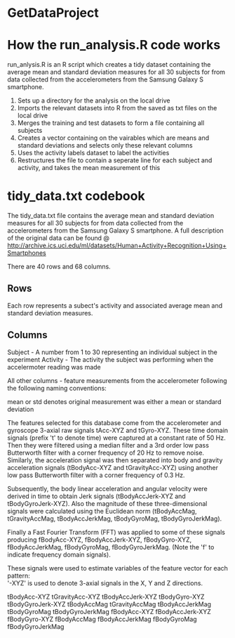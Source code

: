 # GetDataProject

# How the run_analysis.R code works

run_anlysis.R is an R script which creates a tidy dataset containing the average mean and standard deviation measures for all 30 subjects for from data collected from the accelerometers from the Samsung Galaxy S smartphone.

1) Sets up a directory for the analysis on the local drive
2) Imports the relevant datasets into R from the saved as txt files on the local drive
3) Merges the training and test datasets to form a file containing all subjects
4) Creates a vector containing on the vairables which are means and standard deviations and selects only these relevant columns
5) Uses the activity labels dataset to label the activities
6) Restructures the file to contain a seperate line for each subject and activity, and takes the mean measurement of this


# tidy_data.txt codebook

The tidy_data.txt file contains the average mean and standard deviation measures for all 30 subjects for from data collected from the accelerometers from the Samsung Galaxy S smartphone. A full description of the original data can be found @ http://archive.ics.uci.edu/ml/datasets/Human+Activity+Recognition+Using+Smartphones 

There are 40 rows and 68 columns.

## Rows
Each row represents a subect's activity and associated average mean and standard deviation measures.

## Columns

Subject - A number from 1 to 30 representing an individual subject in the experiment
Activity - The activity the subject was performing when the accelermoter reading was made

All other columns - feature measurements from the accelerometer following the following naming conventions:

mean or std denotes original measurement was either a mean or standard deviation

The features selected for this database come from the accelerometer and gyroscope 3-axial raw signals tAcc-XYZ and tGyro-XYZ. These time domain signals (prefix 't' to denote time) were captured at a constant rate of 50 Hz. Then they were filtered using a median filter and a 3rd order low pass Butterworth filter with a corner frequency of 20 Hz to remove noise. Similarly, the acceleration signal was then separated into body and gravity acceleration signals (tBodyAcc-XYZ and tGravityAcc-XYZ) using another low pass Butterworth filter with a corner frequency of 0.3 Hz. 

Subsequently, the body linear acceleration and angular velocity were derived in time to obtain Jerk signals (tBodyAccJerk-XYZ and tBodyGyroJerk-XYZ). Also the magnitude of these three-dimensional signals were calculated using the Euclidean norm (tBodyAccMag, tGravityAccMag, tBodyAccJerkMag, tBodyGyroMag, tBodyGyroJerkMag). 

Finally a Fast Fourier Transform (FFT) was applied to some of these signals producing fBodyAcc-XYZ, fBodyAccJerk-XYZ, fBodyGyro-XYZ, fBodyAccJerkMag, fBodyGyroMag, fBodyGyroJerkMag. (Note the 'f' to indicate frequency domain signals). 

These signals were used to estimate variables of the feature vector for each pattern:  
'-XYZ' is used to denote 3-axial signals in the X, Y and Z directions.

tBodyAcc-XYZ
tGravityAcc-XYZ
tBodyAccJerk-XYZ
tBodyGyro-XYZ
tBodyGyroJerk-XYZ
tBodyAccMag
tGravityAccMag
tBodyAccJerkMag
tBodyGyroMag
tBodyGyroJerkMag
fBodyAcc-XYZ
fBodyAccJerk-XYZ
fBodyGyro-XYZ
fBodyAccMag
fBodyAccJerkMag
fBodyGyroMag
fBodyGyroJerkMag
